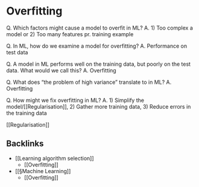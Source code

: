 # Overfitting
Q. Which factors might cause a model to overfit in ML?
A. 1) Too complex a model or 2) Too many features pr. training example

Q. In ML, how do we examine a model for overfitting?
A. Performance on test data

Q. A model in ML performs well on the training data, but poorly on the test data. What would we call this?
A. Overfitting

Q. What does “the problem of high variance” translate to in ML?
A. Overfitting

Q. How might we fix overfitting in ML?
A. 1) Simplify the model/[[Regularisation]], 2) Gather more training data, 3) Reduce errors in the training data

[[Regularisation]]

<!-- #anki/deck/ML -->

## Backlinks
* [[Learning algorithm selection]]
	* [[Overfitting]]
* [[§Machine Learning]]
	* [[Overfitting]]

<!-- {BearID:C5A6DDE0-68D9-4C19-B508-29B231DA766D-5010-00001006A432CBE9} -->
